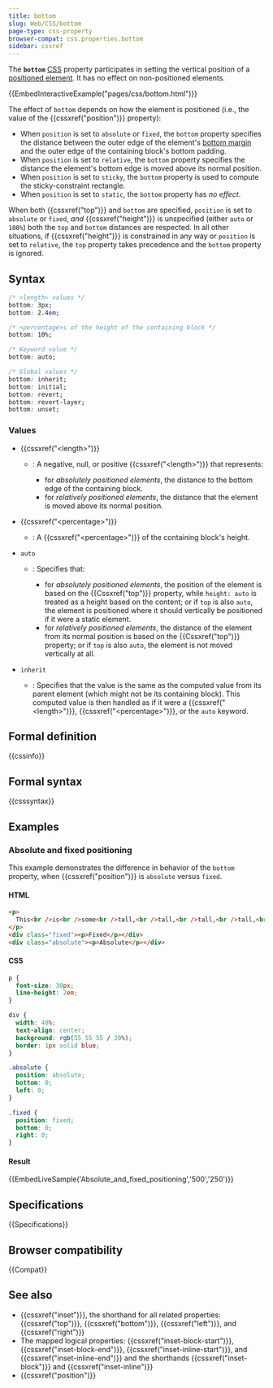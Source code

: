 ```yaml
---
title: bottom
slug: Web/CSS/bottom
page-type: css-property
browser-compat: css.properties.bottom
sidebar: cssref
---
```



The **`bottom`** [CSS](/en-US/docs/Web/CSS) property participates in setting the vertical position of a [positioned element](/en-US/docs/Web/CSS/position). It has no effect on non-positioned elements.

{{EmbedInteractiveExample("pages/css/bottom.html")}}

The effect of `bottom` depends on how the element is positioned (i.e., the value of the {{cssxref("position")}} property):

- When `position` is set to `absolute` or `fixed`, the `bottom` property specifies the distance between the outer edge of the element's [bottom margin](/en-US/docs/Web/CSS/CSS_box_model/Introduction_to_the_CSS_box_model) and the outer edge of the containing block's bottom padding.
- When `position` is set to `relative`, the `bottom` property specifies the distance the element's bottom edge is moved above its normal position.
- When `position` is set to `sticky`, the `bottom` property is used to compute the sticky-constraint rectangle.
- When `position` is set to `static`, the `bottom` property has _no effect_.

When both {{cssxref("top")}} and `bottom` are specified, `position` is set to `absolute` or `fixed`, _and_ {{cssxref("height")}} is unspecified (either `auto` or `100%`) both the `top` and `bottom` distances are respected. In all other situations, if {{cssxref("height")}} is constrained in any way or `position` is set to `relative`, the `top` property takes precedence and the `bottom` property is ignored.

## Syntax

```css
/* <length> values */
bottom: 3px;
bottom: 2.4em;

/* <percentage>s of the height of the containing block */
bottom: 10%;

/* Keyword value */
bottom: auto;

/* Global values */
bottom: inherit;
bottom: initial;
bottom: revert;
bottom: revert-layer;
bottom: unset;
```

### Values

- {{cssxref("&lt;length&gt;")}}

  - : A negative, null, or positive {{cssxref("&lt;length&gt;")}} that represents:

    - for _absolutely positioned elements_, the distance to the bottom edge of the containing block.
    - for _relatively positioned elements_, the distance that the element is moved above its normal position.

- {{cssxref("&lt;percentage&gt;")}}
  - : A {{cssxref("&lt;percentage&gt;")}} of the containing block's height.
- `auto`

  - : Specifies that:

    - for _absolutely positioned elements_, the position of the element is based on the {{Cssxref("top")}} property, while `height: auto` is treated as a height based on the content; or if `top` is also `auto`, the element is positioned where it should vertically be positioned if it were a static element.
    - for _relatively positioned elements_, the distance of the element from its normal position is based on the {{Cssxref("top")}} property; or if `top` is also `auto`, the element is not moved vertically at all.

- `inherit`
  - : Specifies that the value is the same as the computed value from its parent element (which might not be its containing block). This computed value is then handled as if it were a {{cssxref("&lt;length&gt;")}}, {{cssxref("&lt;percentage&gt;")}}, or the `auto` keyword.

## Formal definition

{{cssinfo}}

## Formal syntax

{{csssyntax}}

## Examples

### Absolute and fixed positioning

This example demonstrates the difference in behavior of the `bottom` property, when {{cssxref("position")}} is `absolute` versus `fixed`.

#### HTML

```html
<p>
  This<br />is<br />some<br />tall,<br />tall,<br />tall,<br />tall,<br />tall<br />content.
</p>
<div class="fixed"><p>Fixed</p></div>
<div class="absolute"><p>Absolute</p></div>
```

#### CSS

```css
p {
  font-size: 30px;
  line-height: 2em;
}

div {
  width: 48%;
  text-align: center;
  background: rgb(55 55 55 / 20%);
  border: 1px solid blue;
}

.absolute {
  position: absolute;
  bottom: 0;
  left: 0;
}

.fixed {
  position: fixed;
  bottom: 0;
  right: 0;
}
```

#### Result

{{EmbedLiveSample('Absolute_and_fixed_positioning','500','250')}}

## Specifications

{{Specifications}}

## Browser compatibility

{{Compat}}

## See also

- {{cssxref("inset")}}, the shorthand for all related properties: {{cssxref("top")}}, {{cssxref("bottom")}}, {{cssxref("left")}}, and {{cssxref("right")}}
- The mapped logical properties: {{cssxref("inset-block-start")}}, {{cssxref("inset-block-end")}}, {{cssxref("inset-inline-start")}}, and {{cssxref("inset-inline-end")}} and the shorthands {{cssxref("inset-block")}} and {{cssxref("inset-inline")}}
- {{cssxref("position")}}
